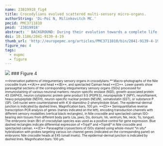 ```yaml
---
name: 23819918_fig4
title: Crocodylians evolved scattered multi-sensory micro-organs.
authorString: 'Di-Poï N, Milinkovitch MC.'
pmcid: PMC3711810
pmid: '23819918'
abstract: ' BACKGROUND: During their evolution towards a complete life cycle on land, stem reptiles developed both an impermeable multi-layered keratinized epidermis and skin appendages (scales) providing mechanical, thermal, and chemical protection. Previous studies have demonstrated that, despite the presence of a particularly armored skin, crocodylians have exquisite mechanosensory abilities thanks to the presence of small integumentary sensory organs (ISOs) distributed on postcranial and/or cranial scales. RESULTS: Here, we analyze and compare the structure, innervation, embryonic morphogenesis and sensory functions of postcranial, cranial, and lingual sensory organs of the Nile crocodile (Crocodylus niloticus) and the spectacled caiman (Caiman crocodilus). Our molecular analyses indicate that sensory neurons of crocodylian ISOs express a large repertoire of transduction channels involved in mechano-, thermo-, and chemosensory functions, and our electrophysiological analyses confirm that each ISO exhibits a combined sensitivity to mechanical, thermal and pH stimuli (but not hyper-osmotic salinity), making them remarkable multi-sensorial micro-organs with no equivalent in the sensory systems of other vertebrate lineages. We also show that ISOs all exhibit similar morphologies and modes of development, despite forming at different stages of scale morphogenesis across the body. CONCLUSIONS: The ancestral vertebrate diffused sensory system of the skin was transformed in the crocodylian lineages into an array of discrete multi-sensory micro-organs innervated by multiple pools of sensory neurons. This discretization of skin sensory expression sites is unique among vertebrates and allowed crocodylians to develop a highly-armored, but very sensitive, skin.'
doi: 10.1186/2041-9139-4-19
thumb_url: 'http://europepmc.org/articles/PMC3711810/bin/2041-9139-4-19-4.gif'
figure_no: 4
tags:
  - eupmc
  - figure
---
```

<img src='http://europepmc.org/articles/PMC3711810/bin/2041-9139-4-19-4.jpg' style='max-height: 300px'>
### Figure 4
<p style='font-size: 10px;'>**Innervation patterns of integumentary sensory organs in crocodylians.** Macro-photographs of the Nile crocodile trunk **(A)** and head **(B)**, and spectacled Caiman head **(C)**. Lower panels show parasagittal sections of the corresponding integumentary sensory organs (ISOs) processed for immunostaining of various neuronal markers: neuron-specific enolase (NSE), growth-associated protein 43 (GAP43), neuron cytoplasmic protein gene product 9.5 (PGP9.5), neuropeptide Y (NPY), neurofilament, heavy polypeptide (NEFH), neuron-specific nuclear protein (NEUN), somatostatin (SST), or substance P (SP). Cell nuclei were counterstained with 4',6-diamidino-2-phenylindole (blue). The epidermal-dermal junction is indicated by dashed lines. Magnification bars, 100 μm. **(D)** Semiquantitative reverse transcription-PCR analysis of genes (names indicated on the left), encoding transduction channels with different sensory modalities (vertical black rectangles), in Nile crocodile and spectacled caiman ISO-bearing skin tissues from different body parts (Ja, jaws; Do, dorsum; Ve, ventrum; Ne, neck; To, tongue). The embryonic brain (Br) of crocodylian species was used as a positive control for gene expression. Blue dashed rectangles indicate differential expression of *Trpa1* and *Trpm8* in Nile crocodile and spectacled caiman. **(E)** Parasagittal cryosections of ISOs stained using whole-mount *in situ* hybridization with probes targeting various ion channel genes (indicated on the corresponding panel) on embryonic Nile crocodile heads at E45 (small insets). The epidermal-dermal junction is indicated by dashed lines. Magnification bars: 100 μm.</p>